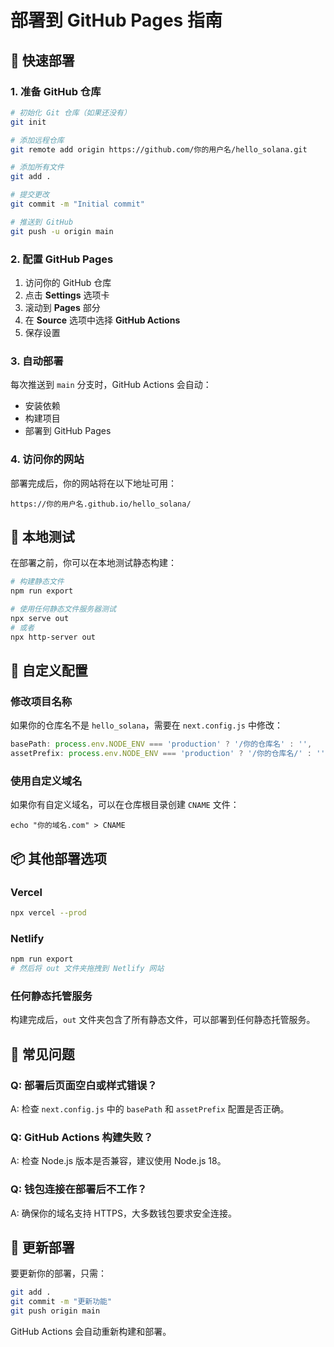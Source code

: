 # 部署到 GitHub Pages 指南

## 🚀 快速部署

### 1. 准备 GitHub 仓库

```bash
# 初始化 Git 仓库（如果还没有）
git init

# 添加远程仓库
git remote add origin https://github.com/你的用户名/hello_solana.git

# 添加所有文件
git add .

# 提交更改
git commit -m "Initial commit"

# 推送到 GitHub
git push -u origin main
```

### 2. 配置 GitHub Pages

1. 访问你的 GitHub 仓库
2. 点击 **Settings** 选项卡
3. 滚动到 **Pages** 部分
4. 在 **Source** 选项中选择 **GitHub Actions**
5. 保存设置

### 3. 自动部署

每次推送到 `main` 分支时，GitHub Actions 会自动：
- 安装依赖
- 构建项目
- 部署到 GitHub Pages

### 4. 访问你的网站

部署完成后，你的网站将在以下地址可用：
```
https://你的用户名.github.io/hello_solana/
```

## 📝 本地测试

在部署之前，你可以在本地测试静态构建：

```bash
# 构建静态文件
npm run export

# 使用任何静态文件服务器测试
npx serve out
# 或者
npx http-server out
```

## 🔧 自定义配置

### 修改项目名称

如果你的仓库名不是 `hello_solana`，需要在 `next.config.js` 中修改：

```javascript
basePath: process.env.NODE_ENV === 'production' ? '/你的仓库名' : '',
assetPrefix: process.env.NODE_ENV === 'production' ? '/你的仓库名/' : '',
```

### 使用自定义域名

如果你有自定义域名，可以在仓库根目录创建 `CNAME` 文件：

```
echo "你的域名.com" > CNAME
```

## 📦 其他部署选项

### Vercel
```bash
npx vercel --prod
```

### Netlify
```bash
npm run export
# 然后将 out 文件夹拖拽到 Netlify 网站
```

### 任何静态托管服务

构建完成后，`out` 文件夹包含了所有静态文件，可以部署到任何静态托管服务。

## 🐛 常见问题

### Q: 部署后页面空白或样式错误？
A: 检查 `next.config.js` 中的 `basePath` 和 `assetPrefix` 配置是否正确。

### Q: GitHub Actions 构建失败？
A: 检查 Node.js 版本是否兼容，建议使用 Node.js 18。

### Q: 钱包连接在部署后不工作？
A: 确保你的域名支持 HTTPS，大多数钱包要求安全连接。

## 🔄 更新部署

要更新你的部署，只需：

```bash
git add .
git commit -m "更新功能"
git push origin main
```

GitHub Actions 会自动重新构建和部署。 